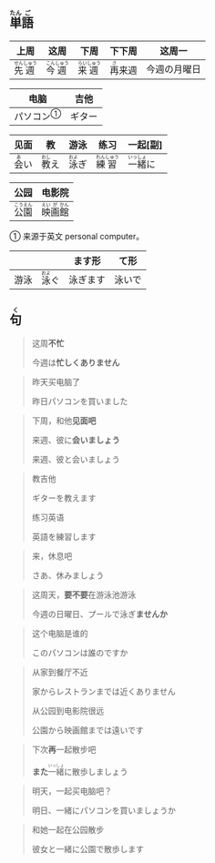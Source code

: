 ## <ruby>単<rt>たん</rt>語<rt>ご</rt></ruby>

| 上周                                          | 这周                                          | 下周                                          | 下下周                         | 这周一       |
| --------------------------------------------- | --------------------------------------------- | --------------------------------------------- | ------------------------------ | ------------ |
| <ruby>先<rt>せん</rt>週<rt>しゅう</rt></ruby> | <ruby>今<rt>こん</rt>週<rt>しゅう</rt></ruby> | <ruby>来<rt>らい</rt>週<rt>しゅう</rt></ruby> | <ruby>再<rt>さ</rt>来週</ruby> | 今週の月曜日 |

| 电脑                        | 吉他   |
| --------------------------- | ------ |
| <a>パソコン</a><sup>①</sup> | ギター |

| 见面                         | 教                             | 游泳                           | 练习                                          | 一起[副]                                      |
| ---------------------------- | ------------------------------ | ------------------------------ | --------------------------------------------- | --------------------------------------------- |
| <ruby>会<rt>あ</rt>い</ruby> | <ruby>教<rt>おし</rt>え</ruby> | <ruby>泳<rt>およ</rt>ぎ</ruby> | <ruby>練<rt>れん</rt>習<rt>しゅう</rt></ruby> | <ruby>一<rt>いっ</rt>緒<rt>しょ</rt></ruby>に |

| 公园                                    | 电影院                                              |
| ------------------------------------- | ------------------------------------------------ |
| <ruby>公<rt>こう</rt>園<rt>えん</rt></ruby> | <ruby>映<rt>えい</rt>画<rt>が</rt>館<rt>かん</rt></ruby> |

① 来源于英文 personal computer。

|      |                                | ます形   | て形   |
| ---- | ------------------------------ | -------- | ------ |
| 游泳 | <ruby>泳<rt>およ</rt>ぐ</ruby> | 泳ぎます | 泳いで |



## <ruby>句<rt>く</rt></ruby>

> 这周**不忙**
> 
> 今週は**忙しくありません**

> 昨天买电脑了
> 
> 昨日パソコンを買いました

> 下周，和他**见面吧**
> 
> 来週、彼に**会いましょう**
> 
> 来週、彼と会いましょう

> 教吉他
> 
> ギターを教えます
> 
> 练习英语
> 
> 英語を練習します

> 来，休息吧
> 
> さあ、休みましょう

> 这周天，**要不要**在游泳池游泳
> 
> 今週の日曜日、プールで泳ぎ**ませんか**

> 这个电脑是谁的
> 
> このパソコンは誰のですか

> 从家到餐厅不近
> 
> 家からレストランまでは近くありません
> 
> 从公园到电影院很远
> 
> 公園から映画館までは遠いです

> 下次**再**一起散步吧
> 
> **また**<ruby>一<rt>いっ</rt>緒<rt>しょ</rt></ruby>に散歩しましょう

> 明天，一起买电脑吧？
> 
> 明日、一緒にパソコンを買いましょうか

> 和她一起在公园散步
> 
> 彼女と一緒に公園で散歩します
